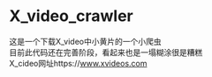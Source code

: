 # X_video_crawler  
这是一个下载X_video中小黄片的一个小爬虫  
目前此代码还在完善阶段，看起来也是一塌糊涂很是糟糕  
X_cideo网址https://www.xvideos.com
